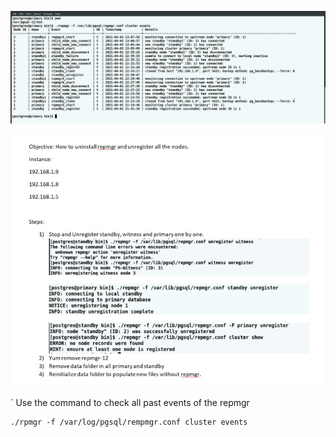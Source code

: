 ![image!](repevents.jpg)

![image!](unregister.jpg)

` Use the command to check all past events of the repmgr
```
./rpmgr -f /var/log/pgsql/rempmgr.conf cluster events
```
